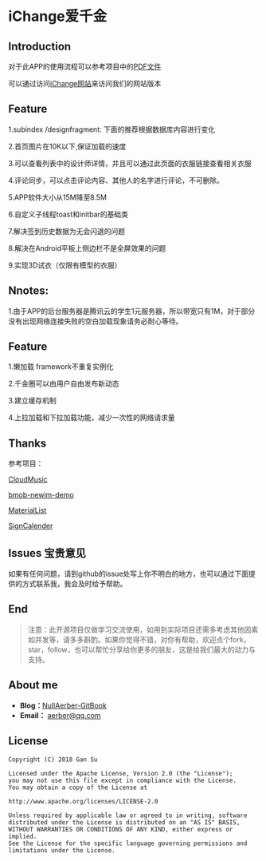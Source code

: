 # iChange爱千金

## Introduction
对于此APP的使用流程可以参考项目中的[PDF文件](https://github.com/NullAerber/iChange/blob/master/ichange%20Instruction.pdf)

可以通过访问[iChange网站](http://120.77.83.1)来访问我们的网站版本

## Feature
1.subindex /designfragment: 下面的推荐根据数据库内容进行变化

2.首页图片在10K以下,保证加载的速度

3.可以查看列表中的设计师详情，并且可以通过此页面的衣服链接查看相关衣服

4.评论同步，可以点击评论内容、其他人的名字进行评论，不可删除。

5.APP软件大小从15M降至8.5M

6.自定义子线程toast和initbar的基础类

7.解决签到历史数据为无会闪退的问题

8.解决在Android平板上侧边栏不是全屏效果的问题

9.实现3D试衣（仅限有模型的衣服）

## Nnotes:
1.由于APP的后台服务器是腾讯云的学生1元服务器，所以带宽只有1M，对于部分没有出现网络连接失败的空白加载现象请务必耐心等待。

## Feature
1.懒加载 framework不重复实例化

2.千金圈可以由用户自由发布新动态

3.建立缓存机制

4.上拉加载和下拉加载功能，减少一次性的网络请求量

## Thanks
参考项目：

[CloudMusic](https://github.com/CarpOrange/CloudMusic)  

[bmob-newim-demo](https://github.com/bodismile/bmob-newim-demo)  


[MaterialList](https://github.com/dexafree/MaterialList)  

[SignCalender](https://github.com/paradoxie/SignCalender)


## Issues 宝贵意见
如果有任何问题，请到github的issue处写上你不明白的地方，也可以通过下面提供的方式联系我，我会及时给予帮助。

## End
> 注意：此开源项目仅做学习交流使用，如用到实际项目还需多考虑其他因素如并发等，请多多斟酌。如果你觉得不错，对你有帮助，欢迎点个fork，star，follow，也可以帮忙分享给你更多的朋友，这是给我们最大的动力与支持。

## About me
 - **Blog：**[NullAerber-GitBook](https://www.gitbook.com/@nullaerber/dashboard)
 - **Email：** aerber@qq.com

## License
```
Copyright (C) 2018 Gan Su

Licensed under the Apache License, Version 2.0 (the "License");
you may not use this file except in compliance with the License.
You may obtain a copy of the License at

http://www.apache.org/licenses/LICENSE-2.0

Unless required by applicable law or agreed to in writing, software
distributed under the License is distributed on an "AS IS" BASIS,
WITHOUT WARRANTIES OR CONDITIONS OF ANY KIND, either express or implied.
See the License for the specific language governing permissions and
limitations under the License.
```
